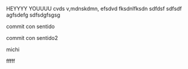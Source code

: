 HEYYYY YOUUUU
cvds v,mdnskdmn,
efsdvd
fksdnlfksdn
sdfdsf
sdfsdf
agfsdefg
sdfsdgfsgsg




<!-- COMMIT CON SENTIDO -->

commit con sentido

commit con sentido2


michi


fffff

